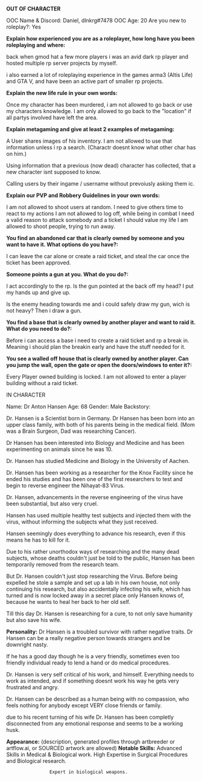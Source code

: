 **OUT OF CHARACTER**

OOC Name & Discord: Daniel, dlnkrg#7478
OOC Age: 20
Are you new to roleplay?: Yes

**Explain how experienced you are as a roleplayer, how long have you been roleplaying and where:**

back when gmod hat a few more players i was an avid dark rp player and hosted multiple rp server projects by myself.

i also earned a lot of roleplaying experience in the games arma3 (Altis Life) and GTA V, and have been an active part of smaller rp projects.

**Explain the new life rule in your own words:**

Once my character has been murdered, i am not allowed to go back or use my characters knowledge.
I am only allowed to go back to the "location" if all partys involved have left the area.

**Explain metagaming and give at least 2 examples of metagaming:**

A User shares images of his inventory. I am not allowed to use that information unless i rp a search.
(Charactr doesnt know what other char has on him.)

Using information that a previous (now dead) character has collected, that a new character isnt supposed to know.

Calling users by their ingame / username without prevoiusly asking them ic.

**Explain our PVP and Robbery Guidelines in your own words:**

I am not allowed to shoot users at random.
I need to give others time to react to my actions
I am not allowed to log off, while being in combat
I need a valid reason to attack somebody and a ticket
I should value my life
I am allowed to shoot people, trying to run away.

**You find an abandoned car that is clearly owned by someone and you want to have it. What options do you have?:**

I can leave the car alone or create a raid ticket, and steal the car once the ticket has been approved.

**Someone points a gun at you. What do you do?:**

I act accordingly to the rp. 
Is the gun pointed at the back off my head? I put my hands up and give up.

Is the enemy heading towards me and i could safely draw my gun, wich is not heavy? Then i draw a gun.

**You find a base that is clearly owned by another player and want to raid it. What do you need to do?:**

Before i can access a base i need to create a raid ticket and rp a break in. Meaning i should plan the breakin early and have the stuff needed for it. 

**You see a walled off house that is clearly owned by another player. Can you jump the wall, open the gate or open the doors/windows to enter it?:**

Every Player owned building is locked. I am not allowed to enter a player building without a raid ticket.

IN CHARACTER

Name: Dr Anton Hansen
Age: 68
Gender: Male
Backstory: 

Dr. Hansen is a Scientist born in Germany.
Dr Hansen has been born into an upper class family, with both of his parents being in the medical field.
(Mom was a Brain Surgeon, Dad was researching Cancer).

Dr Hansen has been interested into Biology and Medicine and has been experimenting on animals since he was 10.

Dr. Hansen has studied Medicine and Biology in the University of Aachen.

Dr. Hansen has been working as a researcher for the Knox Facility since he ended his studies and has been one of the first researchers to test and begin to reverse engineer the Nihayat-83 Virus.

Dr. Hansen, advancements in the reverse engineering of the virus have been substantial, but also very cruel.

Hansen has used multiple healthy test subjects and injected them with the virus, without informing the subjects what they just received. 

Hansen seemingly does everything to advance his research, even if this means he has to kill for it.

Due to his rather unorthodox ways of researching and the many dead subjects, whose deaths couldn't just be told to the public, Hansen has been temporarily removed from the research team.

But Dr. Hansen couldn't just stop researching the Virus. Before being expelled he stole a sample and set up a lab in his own house, not only continuing his research, but also accidentally infecting his wife, which has turned and is now locked away in a secret place only Hansen knows of, because he wants to heal her back to her old self.

Till this day Dr. Hansen is researching for a cure, to not only save humanity but also save his wife.

**Personality:** 
Dr Hansen is a troubled survivor with rather negative traits.
Dr Hansen can be a really negative person towards strangers and be downright nasty. 

If he has a good day though he is a very friendly, sometimes even too friendly individual ready to lend a hand or do medical procedures.

Dr. Hansen is very self critical of his work, and himself. Everything needs to work as intended, and if something doesnt work his way he gets very frustrated and angry.

Dr. Hansen can be described as a human being with no compassion, who feels nothing for anybody except VERY close friends or family.

due to his recent turning of his wife Dr. Hansen has been completly disconnected from any emotional response and seems to be a working husk.

**Appearance:** (description, generated profiles through artbreeder or artflow.ai, or SOURCED artwork are allowed)
**Notable Skills:** Advanced  Skills in Medical & Biological work.
                    High Expertise in Surgical Procedures and Biological research.

                    Expert in biological weapons.
